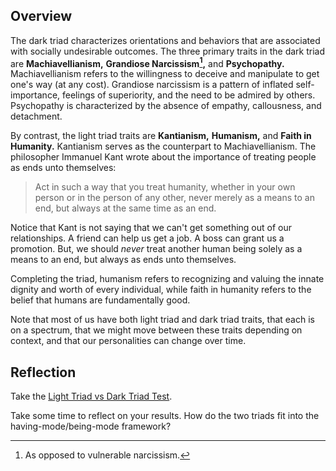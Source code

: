 ## Overview
The dark triad characterizes orientations and behaviors that are associated with socially undesirable outcomes. The three primary traits in the dark triad are **Machiavellianism,** **Grandiose Narcissism[^narcissism],** and **Psychopathy.** Machiavellianism refers to the willingness to deceive and manipulate to get one's way (at any cost). Grandiose narcissism is a pattern of inflated self-importance, feelings of superiority, and the need to be admired by others. Psychopathy is characterized by the absence of empathy, callousness, and detachment. 

By contrast, the light triad traits are **Kantianism,** **Humanism,** and **Faith in Humanity.** Kantianism serves as the counterpart to Machiavellianism. The philosopher Immanuel Kant wrote about the importance of treating people as ends unto themselves: 

> Act in such a way that you treat humanity, whether in your own person or in the person of any other, never merely as a means to an end, but always at the same time as an end.

Notice that Kant is not saying that we can't get something out of our relationships. A friend can help us get a job. A boss can grant us a promotion. But, we should *never* treat another human being solely as a means to an end, but always as ends unto themselves. 

Completing the triad, humanism refers to recognizing and valuing the innate dignity and worth of every individual, while faith in humanity refers to the belief that humans are fundamentally good. 

Note that most of us have both light triad and dark triad traits, that each is on a spectrum, that we might move between these traits depending on context, and that our personalities can change over time. 

## Reflection
Take the [Light Triad vs Dark Triad Test](https://scottbarrykaufman.com/lighttriadscale/). 

Take some time to reflect on your results. How do the two triads fit into the having-mode/being-mode framework?





[^narcissism]: As opposed to vulnerable narcissism. 